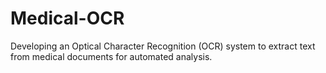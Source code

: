 # Medical-OCR
Developing an Optical Character Recognition (OCR) system to extract text from medical documents for automated analysis.
